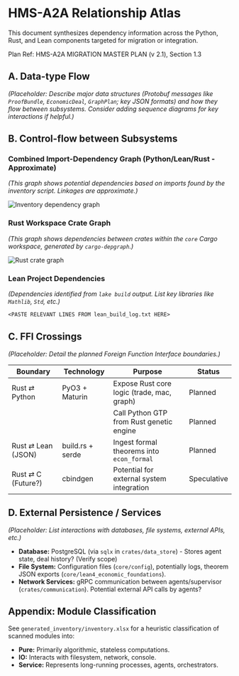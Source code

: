 # HMS-A2A Relationship Atlas

This document synthesizes dependency information across the Python, Rust, and Lean components targeted for migration or integration.

Plan Ref: HMS-A2A MIGRATION MASTER PLAN (v 2.1), Section 1.3

## A. Data-type Flow

*(Placeholder: Describe major data structures (Protobuf messages like `ProofBundle`, `EconomicDeal`, `GraphPlan`; key JSON formats) and how they flow between subsystems. Consider adding sequence diagrams for key interactions if helpful.)*


## B. Control-flow between Subsystems

### Combined Import-Dependency Graph (Python/Lean/Rust - Approximate)

*(This graph shows potential dependencies based on imports found by the inventory script. Linkages are approximate.)*

![Inventory dependency graph](generated_inventory/inventory_dependencies.svg)

### Rust Workspace Crate Graph

*(This graph shows dependencies between crates within the `core` Cargo workspace, generated by `cargo-depgraph`.)*

![Rust crate graph](generated_inventory/rust_workspace.svg)

### Lean Project Dependencies

*(Dependencies identified from `lake build` output. List key libraries like `Mathlib`, `Std`, etc.)*

```txt
<PASTE RELEVANT LINES FROM lean_build_log.txt HERE>
```


## C. FFI Crossings

*(Placeholder: Detail the planned Foreign Function Interface boundaries.)*

| Boundary           | Technology      | Purpose                                     | Status      |
|--------------------|-----------------|---------------------------------------------|-------------|
| Rust ⇄ Python      | PyO3 + Maturin  | Expose Rust core logic (trade, mac, graph)  | Planned     |
|                    |                 | Call Python GTP from Rust genetic engine    | Planned     |
| Rust ⇄ Lean (JSON) | build.rs + serde | Ingest formal theorems into `econ_formal` | Planned     |
| Rust ⇄ C (Future?) | cbindgen        | Potential for external system integration   | Speculative |


## D. External Persistence / Services

*(Placeholder: List interactions with databases, file systems, external APIs, etc.)*

*   **Database:** PostgreSQL (via `sqlx` in `crates/data_store`) - Stores agent state, deal history? (Verify scope)
*   **File System:** Configuration files (`core/config`), potentially logs, theorem JSON exports (`core/lean4_economic_foundations`).
*   **Network Services:** gRPC communication between agents/supervisor (`crates/communication`). Potential external API calls by agents?


## Appendix: Module Classification

See `generated_inventory/inventory.xlsx` for a heuristic classification of scanned modules into:
*   **Pure:** Primarily algorithmic, stateless computations.
*   **IO:** Interacts with filesystem, network, console.
*   **Service:** Represents long-running processes, agents, orchestrators. 